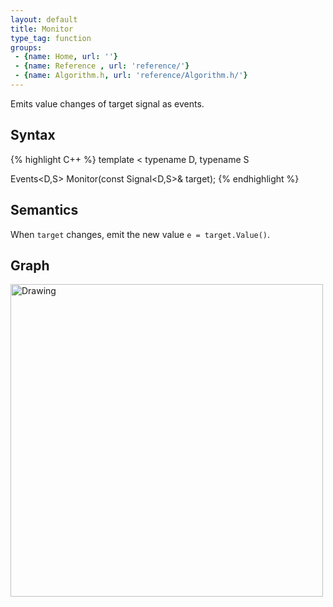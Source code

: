 ```yaml
---
layout: default
title: Monitor
type_tag: function
groups: 
 - {name: Home, url: ''}
 - {name: Reference , url: 'reference/'}
 - {name: Algorithm.h, url: 'reference/Algorithm.h/'}
---
```


Emits value changes of target signal as events.

## Syntax
{% highlight C++ %}
template
<
    typename D,
    typename S
>
Events<D,S> Monitor(const Signal<D,S>& target);
{% endhighlight %}

## Semantics
When `target` changes, emit the new value `e = target.Value()`.

## Graph
<img src="{{ site.baseurl }}/media/flow_monitor.png" alt="Drawing" width="500px"/>